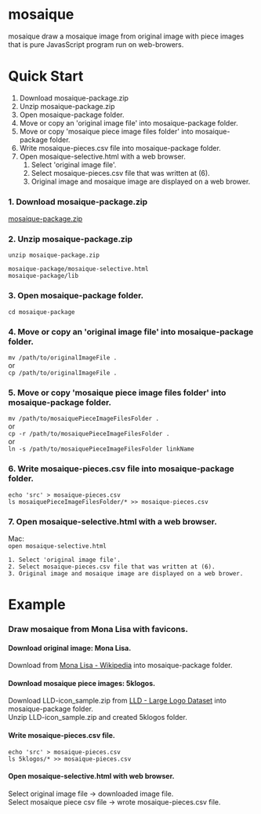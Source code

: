 # mosaique

mosaique draw a mosaique image from original image with piece images that is pure JavasScript program run on web-browers.


Quick Start
===========

1. Download mosaique-package.zip
2. Unzip mosaique-package.zip
3. Open mosaique-package folder.
4. Move or copy an 'original image file' into mosaique-package folder.
5. Move or copy 'mosaique piece image files folder' into mosaique-package folder.
6. Write mosaique-pieces.csv file into mosaique-package folder.
7. Open mosaique-selective.html with a web browser.
	1. Select 'original image file'.
	2. Select mosaique-pieces.csv file that was written at (6).
	3. Original image and mosaique image are displayed on a web brower.


### 1. Download mosaique-package.zip


[mosaique-package.zip](https://github.com/matuntosh/mosaique/raw/master/mosaique-package.zip)


### 2. Unzip mosaique-package.zip


```
unzip mosaique-package.zip

mosaique-package/mosaique-selective.html
mosaique-package/lib
```


### 3. Open mosaique-package folder.


`cd mosaique-package`


### 4. Move or copy an 'original image file' into mosaique-package folder.

`mv /path/to/originalImageFile .`  
or  
`cp /path/to/originalImageFile .`


### 5. Move or copy 'mosaique piece image files folder' into mosaique-package folder.

`mv /path/to/mosaiquePieceImageFilesFolder .`  
or  
`cp -r /path/to/mosaiquePieceImageFilesFolder .`  
or  
`ln -s /path/to/mosaiquePieceImageFilesFolder linkName`


### 6. Write mosaique-pieces.csv file into mosaique-package folder.

```
echo 'src' > mosaique-pieces.csv
ls mosaiquePieceImageFilesFolder/* >> mosaique-pieces.csv
```


### 7. Open mosaique-selective.html with a web browser.

Mac:  
`open mosaique-selective.html`

	1. Select 'original image file'.
	2. Select mosaique-pieces.csv file that was written at (6).
	3. Original image and mosaique image are displayed on a web brower.


Example
=======

### Draw mosaique from Mona Lisa with favicons.

#### Download original image: Mona Lisa.  

Download from [Mona Lisa - Wikipedia](https://en.wikipedia.org/wiki/Mona_Lisa) into mosaique-package folder.

#### Download mosaique piece images: 5klogos.

Download LLD-icon_sample.zip from [LLD - Large Logo Dataset](https://data.vision.ee.ethz.ch/sagea/lld/) into mosaique-package folder.  
Unzip LLD-icon_sample.zip and created 5klogos folder.

#### Write mosaique-pieces.csv file.

```
echo 'src' > mosaique-pieces.csv
ls 5klogos/* >> mosaique-pieces.csv
```

#### Open mosaique-selective.html with web browser.

Select original image file -> downloaded image file.  
Select mosaique piece csv file -> wrote mosaique-pieces.csv file.
